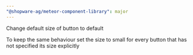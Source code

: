 ```yaml
---
"@shopware-ag/meteor-component-library": major
---
```


Change default size of button to default

To keep the same behaviour set the size to small for
every button that has not specified its size explicitly
